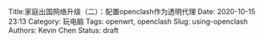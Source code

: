 Title:家庭出国网络升级（二）：配置openclash作为透明代理
Date: 2020-10-15 23:13
Category: 玩电脑
Tags: openwrt, openclash
Slug: using-openclash
Authors: Kevin Chen
Status: draft
